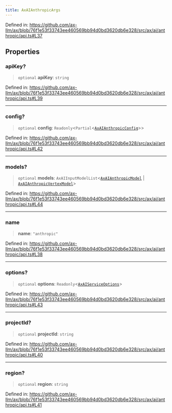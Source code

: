 ```yaml
---
title: AxAIAnthropicArgs
---
```


Defined in: https://github.com/ax-llm/ax/blob/76f1e53f33743ee460569bb94d0bd3620db6e328/src/ax/ai/anthropic/api.ts#L37

## Properties

<a id="apiKey"></a>

### apiKey?

> `optional` **apiKey**: `string`

Defined in: https://github.com/ax-llm/ax/blob/76f1e53f33743ee460569bb94d0bd3620db6e328/src/ax/ai/anthropic/api.ts#L39

***

<a id="config"></a>

### config?

> `optional` **config**: `Readonly`\<`Partial`\<[`AxAIAnthropicConfig`](/api/#03-apidocs/typealiasaxaianthropicconfig)\>\>

Defined in: https://github.com/ax-llm/ax/blob/76f1e53f33743ee460569bb94d0bd3620db6e328/src/ax/ai/anthropic/api.ts#L42

***

<a id="models"></a>

### models?

> `optional` **models**: `AxAIInputModelList`\<[`AxAIAnthropicModel`](/api/#03-apidocs/enumerationaxaianthropicmodel) \| [`AxAIAnthropicVertexModel`](/api/#03-apidocs/enumerationaxaianthropicvertexmodel)\>

Defined in: https://github.com/ax-llm/ax/blob/76f1e53f33743ee460569bb94d0bd3620db6e328/src/ax/ai/anthropic/api.ts#L44

***

<a id="name"></a>

### name

> **name**: `"anthropic"`

Defined in: https://github.com/ax-llm/ax/blob/76f1e53f33743ee460569bb94d0bd3620db6e328/src/ax/ai/anthropic/api.ts#L38

***

<a id="options"></a>

### options?

> `optional` **options**: `Readonly`\<[`AxAIServiceOptions`](/api/#03-apidocs/typealiasaxaiserviceoptions)\>

Defined in: https://github.com/ax-llm/ax/blob/76f1e53f33743ee460569bb94d0bd3620db6e328/src/ax/ai/anthropic/api.ts#L43

***

<a id="projectId"></a>

### projectId?

> `optional` **projectId**: `string`

Defined in: https://github.com/ax-llm/ax/blob/76f1e53f33743ee460569bb94d0bd3620db6e328/src/ax/ai/anthropic/api.ts#L40

***

<a id="region"></a>

### region?

> `optional` **region**: `string`

Defined in: https://github.com/ax-llm/ax/blob/76f1e53f33743ee460569bb94d0bd3620db6e328/src/ax/ai/anthropic/api.ts#L41
